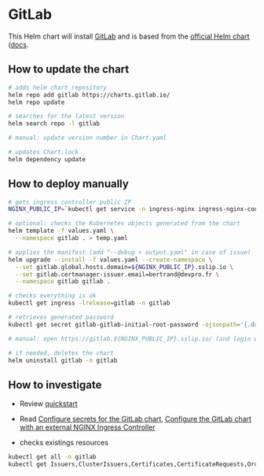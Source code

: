 # GitLab

This Helm chart will install [GitLab](https://about.gitlab.com/) and is based from the [official Helm chart](https://gitlab.com/gitlab-org/charts/gitlab) ([docs](https://docs.gitlab.com/charts/).

## How to update the chart

```bash
# adds helm chart repository
helm repo add gitlab https://charts.gitlab.io/
helm repo update

# searches for the latest version
helm search repo -l gitlab

# manual: update version number in Chart.yaml

# updates Chart.lock
helm dependency update
```

## How to deploy manually

```bash
# gets ingress controller public IP
NGINX_PUBLIC_IP=`kubectl get service -n ingress-nginx ingress-nginx-controller --output jsonpath='{.status.loadBalancer.ingress[0].ip}'`

# optional: checks the Kubernetes objects generated from the chart
helm template -f values.yaml \
  --namespace gitlab . > temp.yaml

# applies the manifest (add "--debug > output.yaml" in case of issue)
helm upgrade --install -f values.yaml --create-namespace \
  --set gitlab.global.hosts.domain=${NGINX_PUBLIC_IP}.sslip.io \
  --set gitlab.certmanager-issuer.email=bertrand@devpro.fr \
  --namespace gitlab gitlab .

# checks everything is ok
kubectl get ingress -lrelease=gitlab -n gitlab

# retrieves generated password
kubectl get secret gitlab-gitlab-initial-root-password -ojsonpath='{.data.password}' -n gitlab | base64 --decode ; echo

# manual: open https://gitlab.${NGINX_PUBLIC_IP}.sslip.io/ (and login with "root" username)

# if needed, deletes the chart
helm uninstall gitlab -n gitlab
```

## How to investigate

* Review [quickstart](https://docs.gitlab.com/charts/quickstart/)

* Read [Configure secrets for the GitLab chart](https://docs.gitlab.com/charts/installation/secrets.html),
[Configure the GitLab chart with an external NGINX Ingress Controller](https://docs.gitlab.com/charts/advanced/external-nginx/)

* checks existings resources

```bash
kubectl get all -n gitlab
kubectl get Issuers,ClusterIssuers,Certificates,CertificateRequests,Orders,Challenges -n gitlab
```
